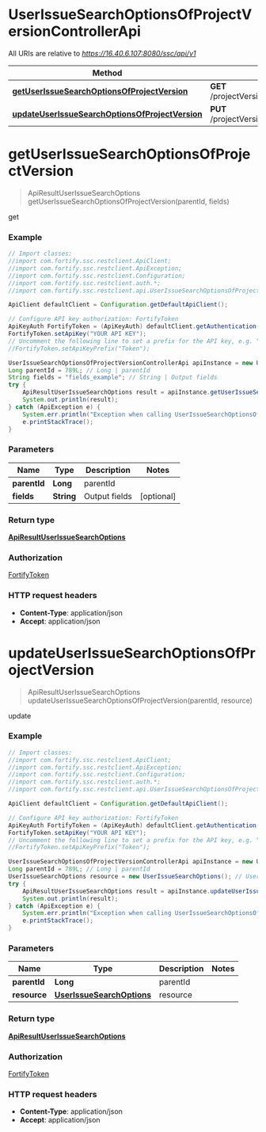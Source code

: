# UserIssueSearchOptionsOfProjectVersionControllerApi

All URIs are relative to *https://16.40.6.107:8080/ssc/api/v1*

Method | HTTP request | Description
------------- | ------------- | -------------
[**getUserIssueSearchOptionsOfProjectVersion**](UserIssueSearchOptionsOfProjectVersionControllerApi.md#getUserIssueSearchOptionsOfProjectVersion) | **GET** /projectVersions/{parentId}/userIssueSearchOptions | get
[**updateUserIssueSearchOptionsOfProjectVersion**](UserIssueSearchOptionsOfProjectVersionControllerApi.md#updateUserIssueSearchOptionsOfProjectVersion) | **PUT** /projectVersions/{parentId}/userIssueSearchOptions | update


<a name="getUserIssueSearchOptionsOfProjectVersion"></a>
# **getUserIssueSearchOptionsOfProjectVersion**
> ApiResultUserIssueSearchOptions getUserIssueSearchOptionsOfProjectVersion(parentId, fields)

get

### Example
```java
// Import classes:
//import com.fortify.ssc.restclient.ApiClient;
//import com.fortify.ssc.restclient.ApiException;
//import com.fortify.ssc.restclient.Configuration;
//import com.fortify.ssc.restclient.auth.*;
//import com.fortify.ssc.restclient.api.UserIssueSearchOptionsOfProjectVersionControllerApi;

ApiClient defaultClient = Configuration.getDefaultApiClient();

// Configure API key authorization: FortifyToken
ApiKeyAuth FortifyToken = (ApiKeyAuth) defaultClient.getAuthentication("FortifyToken");
FortifyToken.setApiKey("YOUR API KEY");
// Uncomment the following line to set a prefix for the API key, e.g. "Token" (defaults to null)
//FortifyToken.setApiKeyPrefix("Token");

UserIssueSearchOptionsOfProjectVersionControllerApi apiInstance = new UserIssueSearchOptionsOfProjectVersionControllerApi();
Long parentId = 789L; // Long | parentId
String fields = "fields_example"; // String | Output fields
try {
    ApiResultUserIssueSearchOptions result = apiInstance.getUserIssueSearchOptionsOfProjectVersion(parentId, fields);
    System.out.println(result);
} catch (ApiException e) {
    System.err.println("Exception when calling UserIssueSearchOptionsOfProjectVersionControllerApi#getUserIssueSearchOptionsOfProjectVersion");
    e.printStackTrace();
}
```

### Parameters

Name | Type | Description  | Notes
------------- | ------------- | ------------- | -------------
 **parentId** | **Long**| parentId |
 **fields** | **String**| Output fields | [optional]

### Return type

[**ApiResultUserIssueSearchOptions**](ApiResultUserIssueSearchOptions.md)

### Authorization

[FortifyToken](../README.md#FortifyToken)

### HTTP request headers

 - **Content-Type**: application/json
 - **Accept**: application/json

<a name="updateUserIssueSearchOptionsOfProjectVersion"></a>
# **updateUserIssueSearchOptionsOfProjectVersion**
> ApiResultUserIssueSearchOptions updateUserIssueSearchOptionsOfProjectVersion(parentId, resource)

update

### Example
```java
// Import classes:
//import com.fortify.ssc.restclient.ApiClient;
//import com.fortify.ssc.restclient.ApiException;
//import com.fortify.ssc.restclient.Configuration;
//import com.fortify.ssc.restclient.auth.*;
//import com.fortify.ssc.restclient.api.UserIssueSearchOptionsOfProjectVersionControllerApi;

ApiClient defaultClient = Configuration.getDefaultApiClient();

// Configure API key authorization: FortifyToken
ApiKeyAuth FortifyToken = (ApiKeyAuth) defaultClient.getAuthentication("FortifyToken");
FortifyToken.setApiKey("YOUR API KEY");
// Uncomment the following line to set a prefix for the API key, e.g. "Token" (defaults to null)
//FortifyToken.setApiKeyPrefix("Token");

UserIssueSearchOptionsOfProjectVersionControllerApi apiInstance = new UserIssueSearchOptionsOfProjectVersionControllerApi();
Long parentId = 789L; // Long | parentId
UserIssueSearchOptions resource = new UserIssueSearchOptions(); // UserIssueSearchOptions | resource
try {
    ApiResultUserIssueSearchOptions result = apiInstance.updateUserIssueSearchOptionsOfProjectVersion(parentId, resource);
    System.out.println(result);
} catch (ApiException e) {
    System.err.println("Exception when calling UserIssueSearchOptionsOfProjectVersionControllerApi#updateUserIssueSearchOptionsOfProjectVersion");
    e.printStackTrace();
}
```

### Parameters

Name | Type | Description  | Notes
------------- | ------------- | ------------- | -------------
 **parentId** | **Long**| parentId |
 **resource** | [**UserIssueSearchOptions**](UserIssueSearchOptions.md)| resource |

### Return type

[**ApiResultUserIssueSearchOptions**](ApiResultUserIssueSearchOptions.md)

### Authorization

[FortifyToken](../README.md#FortifyToken)

### HTTP request headers

 - **Content-Type**: application/json
 - **Accept**: application/json

